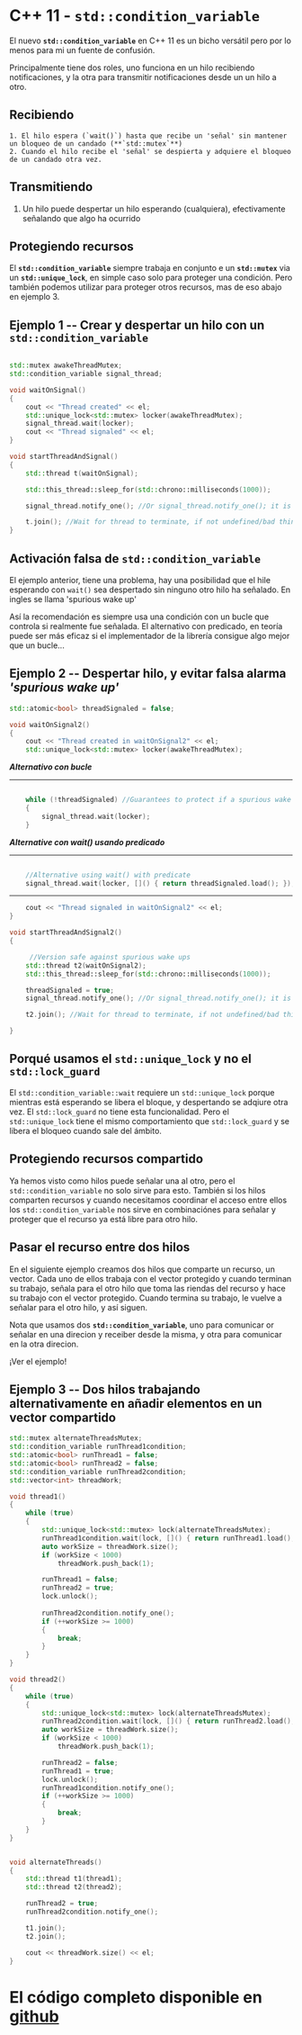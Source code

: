 [//]: # ( spellcheck-language es )

# C++ 11 - **`std::condition_variable`**

El nuevo **`std::condition_variable`** en C++ 11 es un bicho versátil pero por lo menos para mi un fuente de confusión.

Principalmente tiene dos roles, uno funciona en un hilo recibiendo notificaciones, y la otra para transmitir notificaciones desde un un hilo a otro.

## Recibiendo
    1. El hilo espera (`wait()`) hasta que recibe un 'señal' sin mantener un bloqueo de un candado (**`std::mutex`**)    
    2. Cuando el hilo recibe el 'señal' se despierta y adquiere el bloqueo de un candado otra vez.


## Transmitiendo
1. Un hilo puede despertar un hilo esperando (cualquiera), efectivamente señalando que algo ha ocurrido


## Protegiendo recursos
El **`std::condition_variable`** siempre trabaja en conjunto e un **`std::mutex`** via un **`std::unique_lock`**, en simple caso solo para proteger una condición. Pero también podemos utilizar para proteger otros recursos, mas de eso abajo en ejemplo 3. 

## Ejemplo 1 -- Crear y despertar un hilo con un **`std::condition_variable`**

```cpp

std::mutex awakeThreadMutex;
std::condition_variable signal_thread;

void waitOnSignal()
{
	cout << "Thread created" << el;
	std::unique_lock<std::mutex> locker(awakeThreadMutex);
	signal_thread.wait(locker);
	cout << "Thread signaled" << el;
}

void startThreadAndSignal()
{
	std::thread t(waitOnSignal);

	std::this_thread::sleep_for(std::chrono::milliseconds(1000));

	signal_thread.notify_one(); //Or signal_thread.notify_one(); it is the same here with only one thread

	t.join(); //Wait for thread to terminate, if not undefined/bad things happens
}

```

## Activación falsa de **`std::condition_variable`**
El ejemplo anterior, tiene una problema, hay una posibilidad que el hile esperando con `wait()` sea despertado sin ninguno otro hilo ha señalado. 
En ingles se llama 'spurious wake up'

Así la recomendación es siempre usa una condición con un bucle que controla si realmente fue señalada.
El alternativo con predicado, en teoría puede ser más eficaz si el implementador de la librería consigue algo mejor que un bucle...

## Ejemplo 2 -- Despertar hilo, y evitar falsa alarma _'spurious wake up'_

```cpp
std::atomic<bool> threadSignaled = false;

void waitOnSignal2()
{
	cout << "Thread created in waitOnSignal2" << el;
	std::unique_lock<std::mutex> locker(awakeThreadMutex);
```

 _**Alternativo con bucle**_

---
```cpp

	while (!threadSignaled) //Guarantees to protect if a spurious wake up happens
	{
		signal_thread.wait(locker);
	}
```


 _**Alternative con wait() usando predicado**_

---

```cpp

	//Alternative using wait() with predicate
	signal_thread.wait(locker, []() { return threadSignaled.load(); });
```
---
```cpp
	cout << "Thread signaled in waitOnSignal2" << el;
}

void startThreadAndSignal2()
{

	 //Version safe against spurious wake ups
	std::thread t2(waitOnSignal2);
	std::this_thread::sleep_for(std::chrono::milliseconds(1000));

	threadSignaled = true;
	signal_thread.notify_one(); //Or signal_thread.notify_one(); it is the same here, first thread is gone

	t2.join(); //Wait for thread to terminate, if not undefined/bad things happens

}

```

## Porqué usamos el `std::unique_lock` y no el `std::lock_guard`

El `std::condition_variable::wait` requiere un `std::unique_lock` porque mientras está esperando se libera el bloque, y despertando se adqiure otra vez. 
El `std::lock_guard` no tiene esta funcionalidad. Pero el `std::unique_lock` tiene el mismo comportamiento que `std::lock_guard` y se libera el bloqueo cuando sale del ámbito. 


## Protegiendo recursos compartido

Ya hemos visto como hilos puede señalar una al otro, pero el `std::condition_variable` no solo sirve para esto. También si los hilos comparten recursos y cuando necesitamos coordinar el acceso entre ellos los `std::condition_variable` nos sirve en combinaciónes para señalar y proteger que el recurso ya está libre para otro hilo.

## Pasar el recurso entre dos hilos
En el siguiente ejemplo creamos dos hilos que comparte un recurso, un vector. Cada uno de ellos trabaja con el vector protegido y cuando terminan su trabajo, señala para el otro hilo que toma las riendas del recurso y hace su trabajo con el vector protegido. Cuando termina su trabajo, le vuelve a señalar para el otro hilo, y así siguen.

Nota que usamos dos **`std::condition_variable`**, uno para comunicar or señalar en una direcion y receiber desde la misma, y otra para comunicar en la otra direcion.

 ¡Ver el ejemplo!

## Ejemplo 3 -- Dos hilos trabajando alternativamente en añadir elementos en un vector compartido

```cpp
std::mutex alternateThreadsMutex;
std::condition_variable runThread1condition;
std::atomic<bool> runThread1 = false;
std::atomic<bool> runThread2 = false;
std::condition_variable runThread2condition;
std::vector<int> threadWork;

void thread1()
{
	while (true)
	{
		std::unique_lock<std::mutex> lock(alternateThreadsMutex);
		runThread1condition.wait(lock, []() { return runThread1.load(); });
		auto workSize = threadWork.size();
		if (workSize < 1000)
			threadWork.push_back(1);

		runThread1 = false;
		runThread2 = true;
		lock.unlock();
		
		runThread2condition.notify_one();
		if (++workSize >= 1000)
		{
			break;
		}
	}
}

void thread2()
{
	while (true)
	{
		std::unique_lock<std::mutex> lock(alternateThreadsMutex);
		runThread2condition.wait(lock, []() { return runThread2.load(); });
		auto workSize = threadWork.size();
		if (workSize < 1000)
			threadWork.push_back(1);

		runThread2 = false;
		runThread1 = true;
		lock.unlock();
		runThread1condition.notify_one();
		if (++workSize >= 1000)
		{
			break;
		}
	}
}


void alternateThreads()
{
	std::thread t1(thread1);
	std::thread t2(thread2);

	runThread2 = true;
	runThread2condition.notify_one();

	t1.join();
	t2.join();

	cout << threadWork.size() << el;
}

```



# El código completo disponible en [github](https://raw.githubusercontent.com/JonasBr68/moderncpp_samples/master/Features/CPP11Features/ConditionVariables.cpp)

